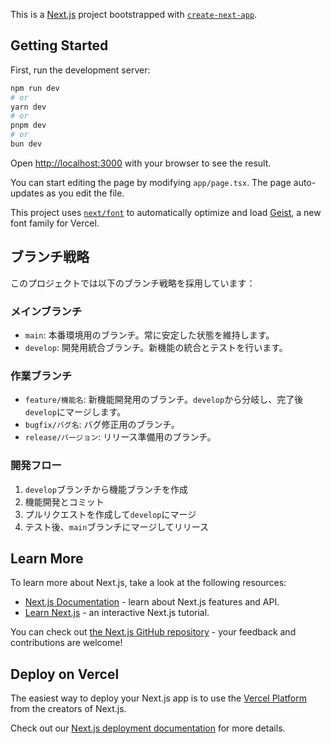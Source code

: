 This is a [Next.js](https://nextjs.org) project bootstrapped with [`create-next-app`](https://nextjs.org/docs/app/api-reference/cli/create-next-app).

## Getting Started

First, run the development server:

```bash
npm run dev
# or
yarn dev
# or
pnpm dev
# or
bun dev
```

Open [http://localhost:3000](http://localhost:3000) with your browser to see the result.

You can start editing the page by modifying `app/page.tsx`. The page auto-updates as you edit the file.

This project uses [`next/font`](https://nextjs.org/docs/app/building-your-application/optimizing/fonts) to automatically optimize and load [Geist](https://vercel.com/font), a new font family for Vercel.

## ブランチ戦略

このプロジェクトでは以下のブランチ戦略を採用しています：

### メインブランチ

- `main`: 本番環境用のブランチ。常に安定した状態を維持します。
- `develop`: 開発用統合ブランチ。新機能の統合とテストを行います。

### 作業ブランチ

- `feature/機能名`: 新機能開発用のブランチ。`develop`から分岐し、完了後`develop`にマージします。
- `bugfix/バグ名`: バグ修正用のブランチ。
- `release/バージョン`: リリース準備用のブランチ。

### 開発フロー

1. `develop`ブランチから機能ブランチを作成
2. 機能開発とコミット
3. プルリクエストを作成して`develop`にマージ
4. テスト後、`main`ブランチにマージしてリリース

## Learn More

To learn more about Next.js, take a look at the following resources:

- [Next.js Documentation](https://nextjs.org/docs) - learn about Next.js features and API.
- [Learn Next.js](https://nextjs.org/learn) - an interactive Next.js tutorial.

You can check out [the Next.js GitHub repository](https://github.com/vercel/next.js) - your feedback and contributions are welcome!

## Deploy on Vercel

The easiest way to deploy your Next.js app is to use the [Vercel Platform](https://vercel.com/new?utm_medium=default-template&filter=next.js&utm_source=create-next-app&utm_campaign=create-next-app-readme) from the creators of Next.js.

Check out our [Next.js deployment documentation](https://nextjs.org/docs/app/building-your-application/deploying) for more details.
